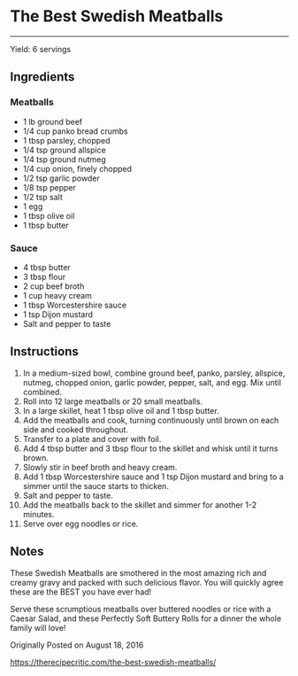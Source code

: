 # The Best Swedish Meatballs
---
Yield: 6 servings

## Ingredients
### Meatballs
- 1 lb ground beef
- 1/4 cup panko bread crumbs
- 1 tbsp parsley, chopped
- 1/4 tsp ground allspice
- 1/4 tsp ground nutmeg
- 1/4 cup onion, finely chopped
- 1/2 tsp garlic powder
- 1/8 tsp pepper
- 1/2 tsp salt
- 1 egg
- 1 tbsp olive oil
- 1 tbsp butter

### Sauce
- 4 tbsp butter
- 3 tbsp flour
- 2 cup beef broth
- 1 cup heavy cream
- 1 tbsp Worcestershire sauce
- 1 tsp Dijon mustard
- Salt and pepper to taste

## Instructions
1. In a medium-sized bowl, combine ground beef, panko, parsley, allspice, nutmeg, chopped onion, garlic powder, pepper, salt, and egg. Mix until combined.
2. Roll into 12 large meatballs or 20 small meatballs.
3. In a large skillet, heat 1 tbsp olive oil and 1 tbsp butter.
4. Add the meatballs and cook, turning continuously until brown on each side and cooked throughout.
5. Transfer to a plate and cover with foil.
6. Add 4 tbsp butter and 3 tbsp flour to the skillet and whisk until it turns brown.
7. Slowly stir in beef broth and heavy cream.
8. Add 1 tbsp Worcestershire sauce and 1 tsp Dijon mustard and bring to a simmer until the sauce starts to thicken.
9. Salt and pepper to taste.
10. Add the meatballs back to the skillet and simmer for another 1-2 minutes.
11. Serve over egg noodles or rice.

## Notes
These Swedish Meatballs are smothered in the most amazing rich and creamy gravy and packed with such delicious flavor. You will quickly agree these are the BEST you have ever had!

Serve these scrumptious meatballs over buttered noodles or rice with a Caesar Salad, and these Perfectly Soft Buttery Rolls for a dinner the whole family will love! 

Originally Posted on August 18, 2016 

https://therecipecritic.com/the-best-swedish-meatballs/
